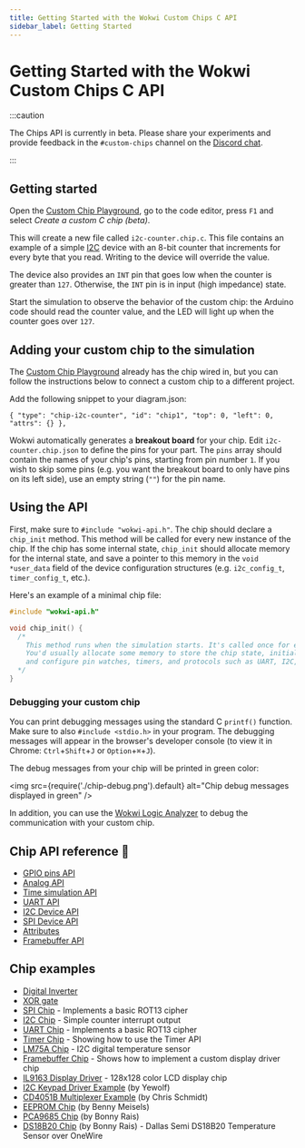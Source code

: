 ```yaml
---
title: Getting Started with the Wokwi Custom Chips C API
sidebar_label: Getting Started
---
```


# Getting Started with the Wokwi Custom Chips C API

:::caution

The Chips API is currently in beta. Please share your experiments and provide feedback in the `#custom-chips` channel on the [Discord chat](https://wokwi.com/discord).

:::

## Getting started

Open the [Custom Chip Playground](https://wokwi.com/projects/327144279206003284), go to the code editor, press `F1` and select _Create a custom C chip (beta)_.

This will create a new file called `i2c-counter.chip.c`. This file contains an example of a simple [I2C](i2c) device with an 8-bit counter that increments for every byte that you read. Writing to the device will override the value.

The device also provides an `INT` pin that goes low when the counter is greater than `127`. Otherwise, the `INT` pin is in input (high impedance) state.

Start the simulation to observe the behavior of the custom chip: the Arduino code should read the counter value, and the LED will light up when the counter goes over `127`.

## Adding your custom chip to the simulation

The [Custom Chip Playground](https://wokwi.com/projects/327144279206003284) already has the chip wired in, but you can follow the instructions below to connect a custom chip to a different project.

Add the following snippet to your diagram.json:

`{ "type": "chip-i2c-counter", "id": "chip1", "top": 0, "left": 0, "attrs": {} },`

Wokwi automatically generates a **breakout board** for your chip. Edit `i2c-counter.chip.json` to define the pins for your part. The `pins` array should contain the names of your chip's pins, starting from pin number `1`. If you wish to skip some pins (e.g. you want the breakout board to only have pins on its left side), use an empty string (`""`) for the pin name.

## Using the API

First, make sure to `#include "wokwi-api.h"`.
The chip should declare a `chip_init` method. This method will be called for every new instance of the chip. If the chip has some internal state, `chip_init` should allocate memory for the internal state, and save a pointer to this memory in the `void *user_data` field of the device configuration structures (e.g. `i2c_config_t`, `timer_config_t`, etc.).

Here's an example of a minimal chip file:

```cpp
#include "wokwi-api.h"

void chip_init() {
  /*
    This method runs when the simulation starts. It's called once for each instance of the chip.
    You'd usually allocate some memory to store the chip state, initialize a bunch of pins with pin_init(),
    and configure pin watches, timers, and protocols such as UART, I2C, and SPI.
  */
}
```

### Debugging your custom chip

You can print debugging messages using the standard C `printf()` function. Make sure to also `#include <stdio.h>` in your program. The debugging messages will appear in the browser's developer console (to view it in Chrome: `Ctrl`+`Shift`+`J` or `Option`+`⌘`+`J`).

The debug messages from your chip will be printed in green color:

<img src={require('./chip-debug.png').default} alt="Chip debug messages displayed in green" />

In addition, you can use the [Wokwi Logic Analyzer](../guides/logic-analyzer) to debug the communication with your custom chip.

## Chip API reference 📖

- [GPIO pins API](gpio)
- [Analog API](analog)
- [Time simulation API](time)
- [UART API](uart)
- [I2C Device API](i2c)
- [SPI Device API](spi)
- [Attributes](attributes)
- [Framebuffer API](framebuffer)

## Chip examples

- [Digital Inverter](https://wokwi.com/projects/327458636089524820)
- [XOR gate](https://wokwi.com/projects/329456176677782100)
- [SPI Chip](https://wokwi.com/projects/330669951756010068) - Implements a basic ROT13 cipher
- [I2C Chip](https://wokwi.com/projects/344061754973618771) - Simple counter interrupt output
- [UART Chip](https://wokwi.com/projects/333638144389808723) - Implements a basic ROT13 cipher
- [Timer Chip](https://wokwi.com/projects/341265875285836370) - Showing how to use the Timer API
- [LM75A Chip](https://wokwi.com/projects/344037885763125843) - I2C digital temperature sensor
- [Framebuffer Chip](https://wokwi.com/projects/330503863007183442) - Shows how to implement a custom display driver chip
- [IL9163 Display Driver](https://wokwi.com/projects/333332561949360723) - 128x128 color LCD display chip
- [I2C Keypad Driver Example](https://wokwi.com/projects/344059749365449300) (by Yewolf)
- [CD4051B Multiplexer Example](https://wokwi.com/projects/343522915673702994) (by Chris Schmidt)
- [EEPROM Chip](https://wokwi.com/projects/329482717479567954) (by Benny Meisels)
- [PCA9685 Chip](https://wokwi.com/projects/348856116302578258) (by Bonny Rais)
- [DS18B20 Chip](https://wokwi.com/projects/349898396478210642) (by Bonny Rais) - Dallas Semi DS18B20 Temperature Sensor over OneWire
